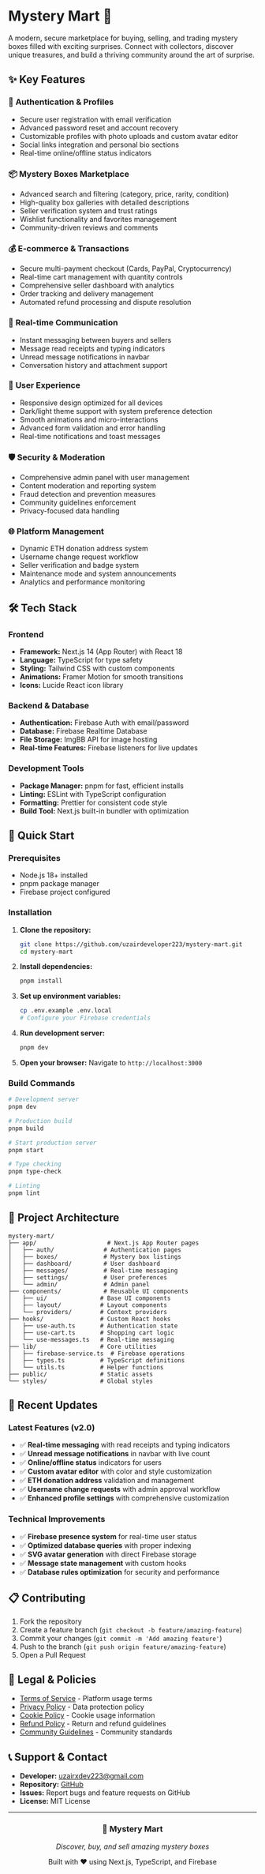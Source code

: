 # Mystery Mart 🎁

A modern, secure marketplace for buying, selling, and trading mystery boxes filled with exciting surprises. Connect with collectors, discover unique treasures, and build a thriving community around the art of surprise.

## ✨ Key Features

### 🔐 **Authentication & Profiles**
- Secure user registration with email verification
- Advanced password reset and account recovery
- Customizable profiles with photo uploads and custom avatar editor
- Social links integration and personal bio sections
- Real-time online/offline status indicators

### 📦 **Mystery Boxes Marketplace**
- Advanced search and filtering (category, price, rarity, condition)
- High-quality box galleries with detailed descriptions
- Seller verification system and trust ratings
- Wishlist functionality and favorites management
- Community-driven reviews and comments

### 💰 **E-commerce & Transactions**
- Secure multi-payment checkout (Cards, PayPal, Cryptocurrency)
- Real-time cart management with quantity controls
- Comprehensive seller dashboard with analytics
- Order tracking and delivery management
- Automated refund processing and dispute resolution

### 💬 **Real-time Communication**
- Instant messaging between buyers and sellers
- Message read receipts and typing indicators
- Unread message notifications in navbar
- Conversation history and attachment support

### 🎨 **User Experience**
- Responsive design optimized for all devices
- Dark/light theme support with system preference detection
- Smooth animations and micro-interactions
- Advanced form validation and error handling
- Real-time notifications and toast messages

### 🛡️ **Security & Moderation**
- Comprehensive admin panel with user management
- Content moderation and reporting system
- Fraud detection and prevention measures
- Community guidelines enforcement
- Privacy-focused data handling

### 🌐 **Platform Management**
- Dynamic ETH donation address system
- Username change request workflow
- Seller verification and badge system
- Maintenance mode and system announcements
- Analytics and performance monitoring

## 🛠️ Tech Stack

### **Frontend**
- **Framework:** Next.js 14 (App Router) with React 18
- **Language:** TypeScript for type safety
- **Styling:** Tailwind CSS with custom components
- **Animations:** Framer Motion for smooth transitions
- **Icons:** Lucide React icon library

### **Backend & Database**
- **Authentication:** Firebase Auth with email/password
- **Database:** Firebase Realtime Database
- **File Storage:** ImgBB API for image hosting
- **Real-time Features:** Firebase listeners for live updates

### **Development Tools**
- **Package Manager:** pnpm for fast, efficient installs
- **Linting:** ESLint with TypeScript configuration
- **Formatting:** Prettier for consistent code style
- **Build Tool:** Next.js built-in bundler with optimization

## 🚀 Quick Start

### Prerequisites
- Node.js 18+ installed
- pnpm package manager
- Firebase project configured

### Installation

1. **Clone the repository:**
   ```bash
   git clone https://github.com/uzairdeveloper223/mystery-mart.git
   cd mystery-mart
   ```

2. **Install dependencies:**
   ```bash
   pnpm install
   ```

3. **Set up environment variables:**
   ```bash
   cp .env.example .env.local
   # Configure your Firebase credentials
   ```

4. **Run development server:**
   ```bash
   pnpm dev
   ```

5. **Open your browser:**
   Navigate to `http://localhost:3000`

### Build Commands

```bash
# Development server
pnpm dev

# Production build
pnpm build

# Start production server
pnpm start

# Type checking
pnpm type-check

# Linting
pnpm lint
```

## 📁 Project Architecture

```
mystery-mart/
├── app/                    # Next.js App Router pages
│   ├── auth/              # Authentication pages
│   ├── boxes/             # Mystery box listings
│   ├── dashboard/         # User dashboard
│   ├── messages/          # Real-time messaging
│   ├── settings/          # User preferences
│   └── admin/             # Admin panel
├── components/            # Reusable UI components
│   ├── ui/               # Base UI components
│   ├── layout/           # Layout components
│   └── providers/        # Context providers
├── hooks/                # Custom React hooks
│   ├── use-auth.ts       # Authentication state
│   ├── use-cart.ts       # Shopping cart logic
│   └── use-messages.ts   # Real-time messaging
├── lib/                  # Core utilities
│   ├── firebase-service.ts  # Firebase operations
│   ├── types.ts          # TypeScript definitions
│   └── utils.ts          # Helper functions
├── public/               # Static assets
└── styles/               # Global styles
```

## 🔧 Recent Updates

### Latest Features (v2.0)
- ✅ **Real-time messaging** with read receipts and typing indicators
- ✅ **Unread message notifications** in navbar with live count
- ✅ **Online/offline status** indicators for users
- ✅ **Custom avatar editor** with color and style customization
- ✅ **ETH donation address** validation and management
- ✅ **Username change requests** with admin approval workflow
- ✅ **Enhanced profile settings** with comprehensive customization

### Technical Improvements
- ✅ **Firebase presence system** for real-time user status
- ✅ **Optimized database queries** with proper indexing
- ✅ **SVG avatar generation** with direct Firebase storage
- ✅ **Message state management** with custom hooks
- ✅ **Database rules optimization** for security and performance

## 📋 Contributing

1. Fork the repository
2. Create a feature branch (`git checkout -b feature/amazing-feature`)
3. Commit your changes (`git commit -m 'Add amazing feature'`)
4. Push to the branch (`git push origin feature/amazing-feature`)
5. Open a Pull Request

## 📄 Legal & Policies

- [Terms of Service](app/terms/page.tsx) - Platform usage terms
- [Privacy Policy](app/privacy/page.tsx) - Data protection policy
- [Cookie Policy](app/cookies/page.tsx) - Cookie usage information
- [Refund Policy](app/refunds/page.tsx) - Return and refund guidelines
- [Community Guidelines](app/community-guidelines/page.tsx) - Community standards

## 📞 Support & Contact

- **Developer:** uzairxdev223@gmail.com
- **Repository:** [GitHub](https://github.com/uzairdeveloper223/mystery-mart)
- **Issues:** Report bugs and feature requests on GitHub
- **License:** MIT License

---

<div align="center">
  <h3>🎁 Mystery Mart</h3>
  <p><em>Discover, buy, and sell amazing mystery boxes</em></p>
  <p>Built with ❤️ using Next.js, TypeScript, and Firebase</p>
</div>